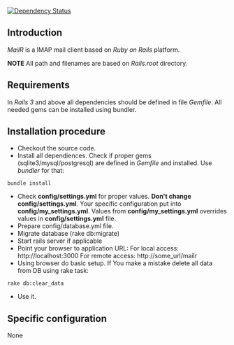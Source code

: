 [![Dependency Status](https://gemnasium.com/musashimm/mailr.png)](https://gemnasium.com/musashimm/mailr)

## Introduction
_MailR_ is a IMAP mail client based on _Ruby on Rails_ platform.

**NOTE** All path and filenames are based on _Rails.root_ directory.

## Requirements

In _Rails 3_ and above all dependencies should be defined in file _Gemfile_. All needed gems can be installed using bundler.

## Installation procedure

* Checkout the source code.
* Install all dependiences. Check if proper gems (sqlite3/mysql/postgresql) are defined in _Gemfile_ and installed. Use _bundler_ for that:

```shell
bundle install
```

* Check **config/settings.yml** for proper values. **Don't change config/settings.yml**. Your specific configuration put into **config/my_settings.yml**. Values from **config/my_settings.yml** overrides values in **config/settings.yml** file.
* Prepare config/database.yml file.
* Migrate database (rake db:migrate)
* Start rails server if applicable
* Point your browser to application URL:
  For local access: http://localhost:3000
  For remote access: http://some_url/mailr
* Using browser do basic setup. If You make a mistake delete all data from DB using rake task:

```shell
rake db:clear_data
```

* Use it.

## Specific configuration

None
